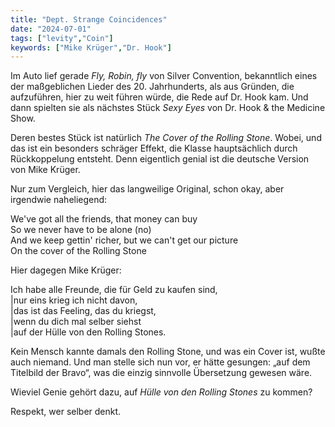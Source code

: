```yaml
---
title: "Dept. Strange Coincidences"
date: "2024-07-01"
tags: ["levity","Coin"]
keywords: ["Mike Krüger","Dr. Hook"]
---
```

Im Auto lief gerade *Fly, Robin, fly* von Silver Convention, bekanntlich eines der maßgeblichen Lieder des 20. Jahrhunderts, als aus Gründen, die aufzuführen, hier zu weit führen würde, die Rede auf Dr. Hook kam. Und dann spielten sie als nächstes Stück *Sexy Eyes* von Dr. Hook & the Medicine Show.

Deren bestes Stück ist natürlich *The Cover of the Rolling Stone*. Wobei, und das ist ein besonders schräger Effekt, die Klasse hauptsächlich durch Rückkoppelung entsteht. Denn eigentlich genial ist die deutsche Version von Mike Krüger.

Nur zum Vergleich, hier das langweilige Original, schon okay, aber irgendwie naheliegend:

<p>We've got all the friends, that money can buy<br>
So we never have to be alone (no)<br>
And we keep gettin' richer, but we can't get our picture<br>
On the cover of the Rolling Stone</p>


Hier dagegen Mike Krüger:

<p>Ich habe alle Freunde, die für Geld zu kaufen sind,<br>
|nur eins krieg ich nicht davon, <br>
|das ist das Feeling, das du kriegst,<br>
|wenn du dich mal selber siehst <br>
|auf der Hülle von den Rolling Stones.</p>

Kein Mensch kannte damals den Rolling Stone, und was ein Cover ist, wußte auch niemand. Und man stelle sich nun vor, er hätte gesungen: „auf dem Titelbild der Bravo“, was die einzig sinnvolle Übersetzung gewesen wäre.

Wieviel Genie gehört dazu, auf *Hülle von den Rolling Stones* zu kommen?

Respekt, wer selber denkt.

